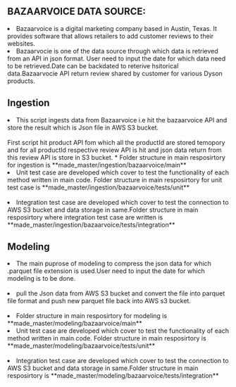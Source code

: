 ## BAZAARVOICE DATA SOURCE:
<li>Bazaarvoice is a digital marketing company based in Austin, Texas. It provides software that allows retailers to add customer reviews to their websites.</li> 
<li>Bazaarvocie is one of the data source through which data is retrieved from an API in json format. User need to input the date for which data need to be retrieved.Date can be backdated to reterive hsitorical data.Bazaarvocie API return review shared by customer for various Dyson products.</li> 

## Ingestion
<li> This script ingests data from Bazaarvoice i.e hit the bazaarvoice API and store the result which is Json file in AWS S3 bucket.</li> <br />
 First script hit product API fom which all the productId are stored temopory and for all productId respective review API is hit and json data return from this review API is store in S3 bucket. 
* Folder structure in main resposirtory for ingestion is **made_master/ingestion/bazaarvoice/main**
<li> Unit test case are developed which cover to test the functionality of each method written in main code. Folder structure in main resposirtory for unit test case is **made_master/ingestion/bazaarvoice/tests/unit** </li> <br />
<li> Integration test case are developed which cover to test the connection to AWS S3 bucket and data storage in same.Folder structure in main resposirtory where integration test case are written is **made_master/ingestion/bazaarvoice/tests/integration**</li>

## Modeling
<li> The main puprose of modeling to compress the json data for which .parquet file extension is used.User need to input the date for which modeling is to be done.</li> <br />
<li> pull the Json data from AWS S3 bucket and convert the file into parquet file format and push new parquet file back into AWS s3 bucket.</li> <br />
<li> Folder structure in main resposirtory for modeling is **made_master/modeling/bazaarvoice/main** </ li> <br />
<li> Unit test case are developed which cover to test the functionality of each method written in main code. Folder structure in main resposirtory is **made_master/modeling/bazaarvoice/tests/unit** </li> <br />
<li> Integration test case are developed which cover to test the connection to AWS S3 bucket and data storage in same.Folder structure in main resposirtory is **made_master/modeling/bazaarvoice/tests/integration**</li>

